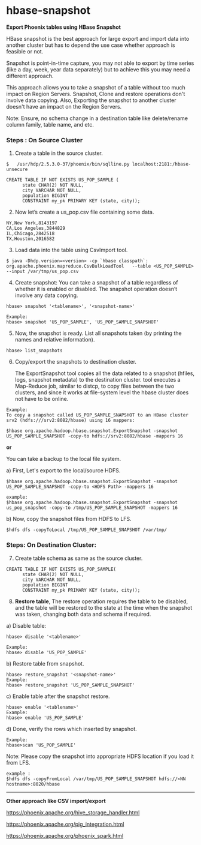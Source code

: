 # hbase-snapshot
**Export Phoenix tables using HBase Snapshot**

  HBase snapshot is the best approach for large export and import data into another cluster but has to depend the use case whether approach is feasible or not.  
  
  Snapshot is point-in-time capture, you may not able to export by time series (like a day, week, year data separately) but to achieve this you may need a different approach.
  
  This approach allows you to take a snapshot of a table without too much impact on Region Servers. Snapshot, Clone and restore operations don't involve data copying. Also, Exporting the snapshot to another cluster doesn't have an impact on the Region Servers.
   
   Note: Ensure, no schema change in a destination table like delete/rename column family, table name, and etc. 
   
   ### Steps : On Source Cluster

1. Create a table in the source cluster.
```
$   /usr/hdp/2.5.3.0-37/phoenix/bin/sqlline.py localhost:2181:/hbase-unsecure
```

```
CREATE TABLE IF NOT EXISTS US_POP_SAMPLE (
      state CHAR(2) NOT NULL,
      city VARCHAR NOT NULL,
      population BIGINT
      CONSTRAINT my_pk PRIMARY KEY (state, city));
```

2. Now let’s create a us_pop.csv file containing some data.

```
NY,New York,8143197
CA,Los Angeles,3844829
IL,Chicago,2842518
TX,Houston,2016582
```

3. Load data into the table using CsvImport tool.

```
$ java -Dhdp.version=<version> -cp `hbase classpath`:  org.apache.phoenix.mapreduce.CsvBulkLoadTool   --table <US_POP_SAMPLE> --input /var/tmp/us_pop.csv
```

4. Create snapshot: You can take a snapshot of a table regardless of whether it is enabled or disabled. The snapshot operation doesn’t involve any data copying.

```
hbase> snapshot '<tablename>', '<snapshot-name>'

Example:
hbase> snapshot 'US_POP_SAMPLE', 'US_POP_SAMPLE_SNAPSHOT'
```

5. Now, the snapshot is ready. List all snapshots taken (by printing the names and relative information).
```
hbase> list_snapshots
```

6. Copy/export the snapshots to destination cluster.

   The ExportSnapshot tool copies all the data related to a snapshot (hfiles, logs, snapshot metadata) to the destination cluster.  tool executes a Map-Reduce job, similar to distcp, to copy files between the two clusters, and since it works at file-system level the hbase cluster does not have to be online.
   
```
Example:
To copy a snapshot called US_POP_SAMPLE_SNAPSHOT to an HBase cluster srv2 (hdfs:///srv2:8082/hbase) using 16 mappers:

$hbase org.apache.hadoop.hbase.snapshot.ExportSnapshot -snapshot US_POP_SAMPLE_SNAPSHOT -copy-to hdfs://srv2:8082/hbase -mappers 16
```

**or**  

You can take a backup to the local file system.

a) First, Let's export to the local/source HDFS.

```
$hbase org.apache.hadoop.hbase.snapshot.ExportSnapshot -snapshot US_POP_SAMPLE_SNAPSHOT -copy-to <HDFS Path> -mappers 16

example:
$hbase org.apache.hadoop.hbase.snapshot.ExportSnapshot -snapshot us_pop_snapshot -copy-to /tmp/US_POP_SAMPLE_SNAPSHOT -mappers 16
```

b)  Now, copy the snapshot files from HDFS to LFS.

```
$hdfs dfs -copyToLocal /tmp/US_POP_SAMPLE_SNAPSHOT /var/tmp/
```

### Steps: On Destination Cluster:

7. Create table schema as same as the source cluster.

```
CREATE TABLE IF NOT EXISTS US_POP_SAMPLE(
      state CHAR(2) NOT NULL,
      city VARCHAR NOT NULL,
      population BIGINT
      CONSTRAINT my_pk PRIMARY KEY (state, city));
 ```
 
 8. **Restore table**, The restore operation requires the table to be disabled, and the table will be restored to the state at the time when the snapshot was taken, changing both data and schema if required. 
 
 a) Disable table:
 
 ```
hbase> disable '<tablename>'

Example:
hbase> disable 'US_POP_SAMPLE'
```

b) Restore table from snapshot.

```
hbase> restore_snapshot '<snapshot-name>'
Example:
hbase> restore_snapshot 'US_POP_SAMPLE_SNAPSHOT'
```

c) Enable table after the snapshot restore.

```
hbase> enable '<tablename>'
Example:
hbase> enable 'US_POP_SAMPLE'
```

d) Done, verify the rows which inserted by snapshot.

```
Example:
hbase>scan 'US_POP_SAMPLE'
```


Note: Please copy the snapshot into appropriate HDFS location if you load it from LFS.
```
example :
$hdfs dfs -copyFromLocal /var/tmp/US_POP_SAMPLE_SNAPSHOT hdfs://<NN hostname>:8020/hbase
```


--------- 


**Other approach like CSV import/export**

https://phoenix.apache.org/hive_storage_handler.html

https://phoenix.apache.org/pig_integration.html

https://phoenix.apache.org/phoenix_spark.html

